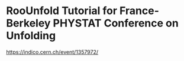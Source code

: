 # RooUnfold Tutorial for France-Berkeley PHYSTAT Conference on Unfolding

https://indico.cern.ch/event/1357972/
